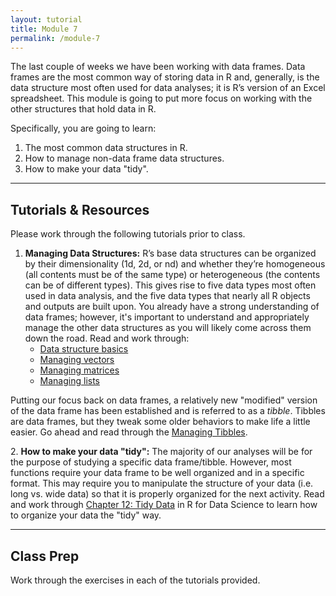 ```yaml
---
layout: tutorial
title: Module 7
permalink: /module-7
---
```


The last couple of weeks we have been working with data frames. Data frames are the most common way of storing data in R and, generally, is the data structure most often used for data analyses; it is R’s version of an Excel spreadsheet. This module is going to put more focus on working with the other structures that hold data in R.

Specifically, you are going to learn: 

1. The most common data structures in R.
2. How to manage non-data frame data structures.
3. How to make your data "tidy".

<hr>

## Tutorials & Resources

Please work through the following tutorials prior to class. 

1. __Managing Data Structures:__ R’s base data structures can be organized by their dimensionality (1d, 2d, or nd) and whether they’re homogeneous (all contents must be of the same type) or heterogeneous (the contents can be of different types). This gives rise to five data types most often used in data analysis, and the five data types that nearly all R objects and outputs are built upon.  You already have a strong understanding of data frames; however, it's important to understand and appropriately manage the other data structures as you will likely come across them down the road.  Read and work through:
   - [Data structure basics](structure_basics)
   - [Managing vectors](vectors)
   - [Managing matrices](matrices)
   - [Managing lists](lists)
   
Putting our focus back on data frames, a relatively new "modified" version of the data frame has been established and is referred to as a *tibble*.  Tibbles are data frames, but they tweak some older behaviors to make life a little easier. Go ahead and read through the [Managing Tibbles](tutorial).

2\. __How to make your data "tidy":__ The majority of our analyses will be for the purpose of studying a specific data frame/tibble.  However, most functions require your data frame to be well organized and in a specific format.  This may require you to manipulate the structure of your data (i.e. long vs. wide data) so that it is properly organized for the next activity.  Read and work through [Chapter 12: Tidy Data](http://r4ds.had.co.nz/tidy-data.html) in R for Data Science to learn how to organize your data the "tidy" way.

<hr>

## Class Prep

Work through the exercises in each of the tutorials provided.
